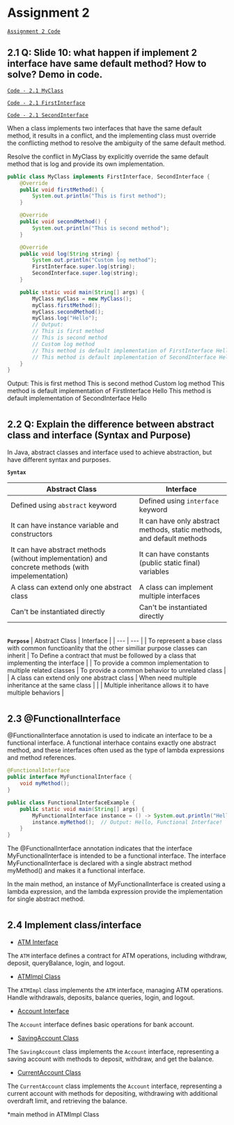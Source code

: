 # Assignment 2

[<ins>`Assignment 2 Code`</ins>](code/src/main/java/org/example/assignment2/)


## 2.1 Q: Slide 10: what happen if implement 2 interface have same default method? How to solve? Demo in code.

[<ins>`Code - 2.1 MyClass`</ins>](code/src/main/java/org/example/assignment2/MyClass.java)

[<ins>`Code - 2.1 FirstInterface`</ins>](code/src/main/java/org/example/assignment2/FirstInterface.java)

[<ins>`Code - 2.1 SecondInterface`</ins>](code/src/main/java/org/example/assignment2/SecondInterface.java)

When a class implements two interfaces that have the same default method, it results in a conflict, and the implementing class must override the conflicting method to resolve the ambiguity of the same default method.

Resolve the conflict in MyClass by explicitly override the same default method that is log and provide its own implementation.

```java
public class MyClass implements FirstInterface, SecondInterface {
    @Override
    public void firstMethod() {
        System.out.println("This is first method");
    }

    @Override
    public void secondMethod() {
        System.out.println("This is second method");
    }

    @Override
    public void log(String string) {
        System.out.println("Custom log method");
        FirstInterface.super.log(string);
        SecondInterface.super.log(string);
    }

    public static void main(String[] args) {
        MyClass myClass = new MyClass();
        myClass.firstMethod();
        myClass.secondMethod();
        myClass.log("Hello");
        // Output:
        // This is first method
        // This is second method
        // Custom log method
        // This method is default implementation of FirstInterface Hello
        // This method is default implementation of SecondInterface Hello
    }
}
```

Output:
This is first method
This is second method
Custom log method
This method is default implementation of FirstInterface Hello
This method is default implementation of SecondInterface Hello

#
## 2.2 Q: Explain the difference between abstract class and interface (Syntax and Purpose)

In Java, abstract classes and interface used to achieve abstraction, but have different syntax and purposes.

**`Syntax`**

| Abstract Class | Interface |
| --- | --- |
| Defined using `abstract` keyword | Defined using `interface` keyword|
| It can have instance variable and constructors | It can have only abstract methods, static methods, and default methods |
| It can have abstract methods (without implementation) and concrete methods (with impelementation) | It can have constants (public static final) variables|
| A class can extend only one abstract class | A class can implement multiple interfaces
| Can't be instantiated directly | Can't be instantiated directly |

\
**`Purpose`**
| Abstract Class | Interface |
| --- | --- |
| To represent a base class with common functioanlity that the other similiar purpose classes can inherit | To Define a contract that must be followed by a class that implementing the interface |
| To provide a common implementation to multiple related classes | To provide a common behavior to unrelated class |
| A class can extend only one abstract class | When need multiple inheritance at the same class |
| | Multiple inheritance allows it to have multiple behaviors |

#
## 2.3 @FunctionalInterface

@FunctionalInterface annotation is used to indicate an interface to be a functional interface. A functional interhace contains exactly one abstract method, and these interfaces often used as the type of lambda expressions and method references.

```java
@FunctionalInterface
public interface MyFunctionalInterface {
    void myMethod();
}

public class FunctionalInterfaceExample {
    public static void main(String[] args) {
        MyFunctionalInterface instance = () -> System.out.println("Hello, Functional Interface!");
        instance.myMethod();  // Output: Hello, Functional Interface!
    }
}
```

The @FunctionalInterface annotation indicates that the interface MyFunctionalInterface is intended to be a functional interface. The interface MyFunctionalInterface is declared with a single abstract method myMethod() and makes it a functional interface.

In the main method, an instance of MyFunctionalInterface is created using a lambda expression, and the lambda expression provide the implementation for single abstract method.

#
## 2.4 Implement class/interface

- [ATM Interface](code/src/main/java/org/example/assignment2/ATM.java)

The `ATM` interface defines a contract for ATM operations, including withdraw, deposit, queryBalance, login, and logout.

- [ATMImpl Class](code/src/main/java/org/example/assignment2/ATMImpl.java)

The `ATMImpl` class implements the `ATM` interface, managing ATM operations. Handle withdrawals, deposits, balance queries, login, and logout.

- [Account Interface](code/src/main/java/org/example/assignment2/Account.java)

The `Account` interface defines basic operations for bank account.

- [SavingAccount Class](code/src/main/java/org/example/assignment2/SavingAccount.java)

The `SavingAccount` class implements the `Account` interface, representing a saving account with methods to deposit, withdraw, and get the balance.

- [CurrentAccount Class](code/src/main/java/org/example/assignment2/CurrentAccount.java)

The `CurrentAccount` class implements the `Account` interface, representing a current account with methods for depositing, withdrawing with additional overdraft limit, and retrieving the balance.

*main method in ATMImpl Class
